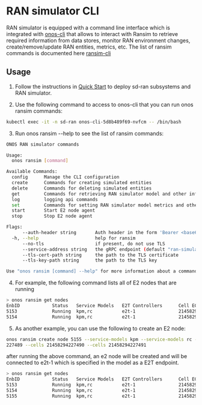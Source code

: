 # RAN simulator CLI

RAN simulator is equipped with a command line interface which is integrated with
[onos-cli](https://github.com/onosproject/onos-cli) that allows to interact with Ransim to retrieve required information from data stores,
monitor RAN environment changes, create/remove/update RAN entities, metrics, etc.
The list of ransim commands is documented here [ransim-cli](https://github.com/onosproject/onos-cli/blob/master/docs/cli/onos_ransim.md) 

## Usage 

1) Follow the instructions in [Quick Start](quick_start.md) to deploy 
sd-ran subsystems and RAN simulator. 
   
2) Use the following command to access to onos-cli that you can run onos ransim 
commands:

```bash
kubectl exec -it -n sd-ran onos-cli-5d8b489f69-nvfcm -- /bin/bash
```

3) Run onos ransim --help to see the list of ransim commands:
```bash
ONOS RAN simulator commands

Usage:
  onos ransim [command]

Available Commands:
  config      Manage the CLI configuration
  create      Commands for creating simulated entities
  delete      Commands for deleting simulated entities
  get         Commands for retrieving RAN simulator model and other information
  log         logging api commands
  set         Commands for setting RAN simulator model metrics and other information
  start       Start E2 node agent
  stop        Stop E2 node agent

Flags:
      --auth-header string       Auth header in the form 'Bearer <base64>'
  -h, --help                     help for ransim
      --no-tls                   if present, do not use TLS
      --service-address string   the gRPC endpoint (default "ran-simulator:5150")
      --tls-cert-path string     the path to the TLS certificate
      --tls-key-path string      the path to the TLS key

Use "onos ransim [command] --help" for more information about a command.
```

4) For example, the following command lists all of  E2 nodes that are running
```bash
> onos ransim get nodes
EnbID            Status   Service Models   E2T Controllers      Cell ECGIs
5153             Running  kpm,rc           e2t-1                21458294227473,21458294227474,21458294227475
5154             Running  kpm,rc           e2t-1                21458294227489,21458294227490,21458294227475
```

5) As another example, you can use the following to create an E2 node:
```bash
onos ransim create node 5155 --service-models kpm --service-models rc --controllers e2t-1 --cells 21458294
227489 --cells 21458294227490 --cells 21458294227491
```

after running the above command, an e2 node will be created and will be 
connected to e2t-1 which is specified in the model as a E2T endpoint.
```bash
> onos ransim get nodes 
EnbID            Status   Service Models   E2T Controllers      Cell ECGIs
5153             Running  kpm,rc           e2t-1                21458294227473,21458294227474,21458294227475
5154             Running  kpm,rc           e2t-1                21458294227489,21458294227490,21458294227475
5155             Running  kpm,rc           e2t-1                21458294227489,21458294227490,21458294227491
```